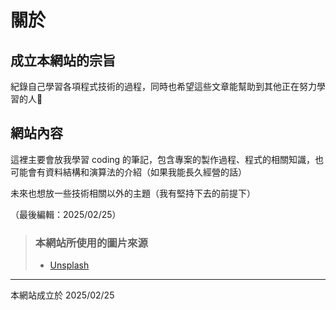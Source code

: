 # 關於

## 成立本網站的宗旨
紀錄自己學習各項程式技術的過程，同時也希望這些文章能幫助到其他正在努力學習的人🚀

## 網站內容
這裡主要會放我學習 coding 的筆記，包含專案的製作過程、程式的相關知識，也可能會有資料結構和演算法的介紹（如果我能長久經營的話）

未來也想放一些技術相關以外的主題（我有堅持下去的前提下）

（最後編輯：2025/02/25）

<!-- > ### Sources of images used in this site -->
> ### 本網站所使用的圖片來源
> - [Unsplash](https://unsplash.com/)
---
本網站成立於 2025/02/25
